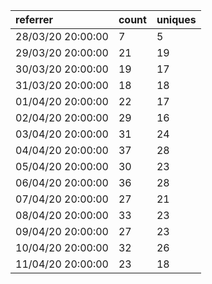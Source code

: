 | referrer          | count | uniques |
| :---------------- | :---- | :------ |
| 28/03/20 20:00:00 | 7     | 5       |
| 29/03/20 20:00:00 | 21    | 19      |
| 30/03/20 20:00:00 | 19    | 17      |
| 31/03/20 20:00:00 | 18    | 18      |
| 01/04/20 20:00:00 | 22    | 17      |
| 02/04/20 20:00:00 | 29    | 16      |
| 03/04/20 20:00:00 | 31    | 24      |
| 04/04/20 20:00:00 | 37    | 28      |
| 05/04/20 20:00:00 | 30    | 23      |
| 06/04/20 20:00:00 | 36    | 28      |
| 07/04/20 20:00:00 | 27    | 21      |
| 08/04/20 20:00:00 | 33    | 23      |
| 09/04/20 20:00:00 | 27    | 23      |
| 10/04/20 20:00:00 | 32    | 26      |
| 11/04/20 20:00:00 | 23    | 18      |